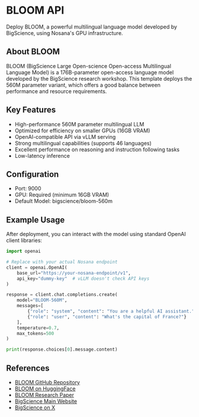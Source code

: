 # BLOOM API

Deploy BLOOM, a powerful multilingual language model developed by BigScience, using Nosana's GPU infrastructure.

## About BLOOM
BLOOM (BigScience Large Open-science Open-access Multilingual Language Model) is a 176B-parameter open-access language model developed by the BigScience research workshop. This template deploys the 560M parameter variant, which offers a good balance between performance and resource requirements.

## Key Features
- High-performance 560M parameter multilingual LLM
- Optimized for efficiency on smaller GPUs (16GB VRAM)
- OpenAI-compatible API via vLLM serving
- Strong multilingual capabilities (supports 46 languages)
- Excellent performance on reasoning and instruction following tasks
- Low-latency inference

## Configuration
- Port: 9000
- GPU: Required (minimum 16GB VRAM)
- Default Model: bigscience/bloom-560m


## Example Usage

After deployment, you can interact with the model using standard OpenAI client libraries:

```python
import openai

# Replace with your actual Nosana endpoint
client = openai.OpenAI(
    base_url="https://your-nosana-endpoint/v1",
    api_key="dummy-key"  # vLLM doesn't check API keys
)

response = client.chat.completions.create(
    model="BLOOM-560M",
    messages=[
        {"role": "system", "content": "You are a helpful AI assistant."},
        {"role": "user", "content": "What's the capital of France?"}
    ],
    temperature=0.7,
    max_tokens=500
)

print(response.choices[0].message.content)
```

## References
- [BLOOM GitHub Repository](https://github.com/bigscience-workshop/bigscience)
- [BLOOM on HuggingFace](https://huggingface.co/bigscience/bloom)
- [BLOOM Research Paper](https://arxiv.org/abs/2211.05100)
- [BigScience Main Website](https://bigscience.huggingface.co/)
- [BigScience on X](https://x.com/BigscienceW)


